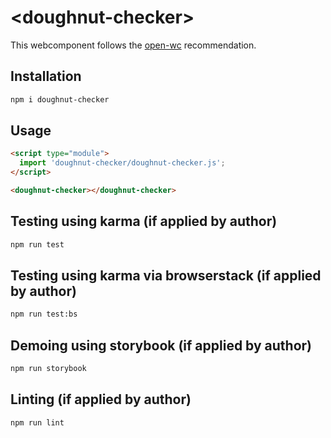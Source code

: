 # \<doughnut-checker>

This webcomponent follows the [open-wc](https://github.com/open-wc/open-wc) recommendation.

## Installation
```bash
npm i doughnut-checker
```

## Usage
```html
<script type="module">
  import 'doughnut-checker/doughnut-checker.js';
</script>

<doughnut-checker></doughnut-checker>
```

## Testing using karma (if applied by author)
```bash
npm run test
```

## Testing using karma via browserstack (if applied by author)
```bash
npm run test:bs
```

## Demoing using storybook (if applied by author)
```bash
npm run storybook
```

## Linting (if applied by author)
```bash
npm run lint
```
